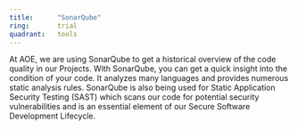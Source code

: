 ```yaml
---
title:      "SonarQube"
ring:       trial
quadrant:   tools
---
```


At AOE, we are using SonarQube to get a historical overview of the code quality in our Projects. With SonarQube, you can get a quick insight into the condition of your code. It analyzes many languages and provides numerous static analysis rules.
SonarQube is also being used for Static Application Security Testing (SAST) which scans our code for potential security vulnerabilities and is an essential element of our Secure Software Development Lifecycle.